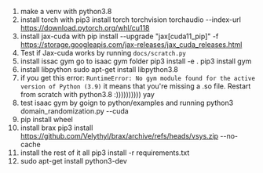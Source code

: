 1. make a venv with python3.8
2. install torch with 
    pip3 install torch torchvision torchaudio --index-url https://download.pytorch.org/whl/cu118
3. install jax-cuda with
    pip install --upgrade "jax[cuda11_pip]" -f https://storage.googleapis.com/jax-releases/jax_cuda_releases.html
4. Test if Jax-cuda works by running `docs/scratch.py`
5. install issac gym 
  go to isaac gym folder 
  pip3 install -e .
  pip3 install gym
6. install libpython
  sudo apt-get install libpython3.8
7. if you get this error: `RuntimeError: No gym module found for the active version of Python (3.9)`
   it means that you're missing a .so file. Restart from scratch with python3.8 :)))))))))) yay
8. test isaac gym by goign to python/examples and running
    python3 domain_randomization.py --cuda
9. pip install wheel
10. install brax
     pip3 install https://github.com/Velythyl/brax/archive/refs/heads/vsys.zip --no-cache
11. install the rest of it all
    pip3 install -r requirements.txt
12. sudo apt-get install python3-dev